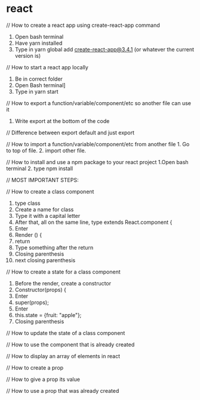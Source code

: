 # react
// How to create a react app using create-react-app command
1. Open bash terminal 
2. Have yarn installed
3. Type in yarn global add create-react-app@3.4.1 (or whatever the current version is)

// How to start a react app locally
  1. Be in correct folder
  2. Open Bash terminal]
  3. Type in  yarn start

// How to export a function/variable/component/etc so another file can use it
  1. Write export at the bottom of the code 
  
// Difference between export default and just export

// How to import a function/variable/component/etc from another file
    1. Go to top of file.
    2. import other file. 
  
// How to install and use a npm package to your react project
  1.Open bash terminal
  2. type npm install 
  
// MOST IMPORTANT STEPS:

// How to create a class component
  1. type class
  2. Create a name for class 
  3. Type it with a capital letter
  4. After that, all on the same line, type extends React.component {
  5. Enter
  6. Render () {
  7. return
  8. Type something after the return 
  9. Closing parenthesis
  10. next closing parenthesis

// How to create a state for a class component
  1. Before the render, create a constructor
  2. Constructor(props) {
  3. Enter
  4. super(props);
  5. Enter
  6. this.state = {fruit: "apple"};
  7. Closing parenthesis
 
// How to update the state of a class component
  
// How to use the component that is already created

// How to display an array of elements in react

// How to create a prop

// How to give a prop its value

// How to use a prop that was already created
